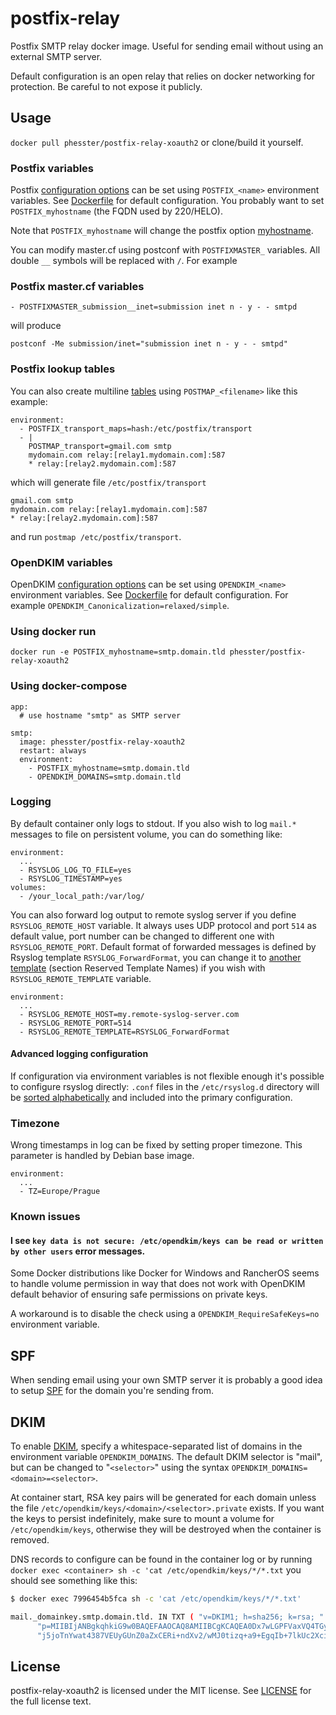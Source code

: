 # postfix-relay
Postfix SMTP relay docker image. Useful for sending email without using an
external SMTP server.

Default configuration is an open relay that relies on docker networking for
protection. Be careful to not expose it publicly.

## Usage
`docker pull phesster/postfix-relay-xoauth2` or clone/build it yourself.

### Postfix variables

Postfix [configuration options](http://www.postfix.org/postconf.5.html) can be set
using `POSTFIX_<name>` environment variables. See [Dockerfile](Dockerfile) for default
configuration. You probably want to set `POSTFIX_myhostname` (the FQDN used by 220/HELO).

Note that `POSTFIX_myhostname` will change the postfix option
[myhostname](http://www.postfix.org/postconf.5.html#myhostname).

You can modify master.cf using postconf with `POSTFIXMASTER_` variables. All double `__` symbols will be replaced with `/`. For example

### Postfix master.cf variables

```
- POSTFIXMASTER_submission__inet=submission inet n - y - - smtpd
```
will produce

```
postconf -Me submission/inet="submission inet n - y - - smtpd"
```

### Postfix lookup tables

You can also create multiline [tables](http://www.postfix.org/DATABASE_README.html#types) using `POSTMAP_<filename>` like this example:
```
environment:
  - POSTFIX_transport_maps=hash:/etc/postfix/transport
  - |
    POSTMAP_transport=gmail.com smtp
    mydomain.com relay:[relay1.mydomain.com]:587
    * relay:[relay2.mydomain.com]:587
```
which will generate file `/etc/postfix/transport`
```
gmail.com smtp
mydomain.com relay:[relay1.mydomain.com]:587
* relay:[relay2.mydomain.com]:587
```
and run `postmap /etc/postfix/transport`.

### OpenDKIM variables

OpenDKIM [configuration options](http://opendkim.org/opendkim.conf.5.html) can be set
using `OPENDKIM_<name>` environment variables. See [Dockerfile](Dockerfile) for default
configuration. For example `OPENDKIM_Canonicalization=relaxed/simple`.

### Using docker run
```
docker run -e POSTFIX_myhostname=smtp.domain.tld phesster/postfix-relay-xoauth2
```

### Using docker-compose
```
app:
  # use hostname "smtp" as SMTP server

smtp:
  image: phesster/postfix-relay-xoauth2
  restart: always
  environment:
    - POSTFIX_myhostname=smtp.domain.tld
    - OPENDKIM_DOMAINS=smtp.domain.tld
```

### Logging
By default container only logs to stdout. If you also wish to log `mail.*` messages to file on persistent volume, you can do something like:

```
environment:
  ...
  - RSYSLOG_LOG_TO_FILE=yes
  - RSYSLOG_TIMESTAMP=yes
volumes:
  - /your_local_path:/var/log/
```

You can also forward log output to remote syslog server if you define `RSYSLOG_REMOTE_HOST` variable. It always uses UDP protocol and port `514` as default value,
port number can be changed to different one with `RSYSLOG_REMOTE_PORT`. Default format of forwarded messages is defined by Rsyslog template `RSYSLOG_ForwardFormat`,
you can change it to [another template](https://www.rsyslog.com/doc/v8-stable/configuration/templates.html) (section Reserved Template Names) if you wish with `RSYSLOG_REMOTE_TEMPLATE` variable.

```
environment:
  ...
  - RSYSLOG_REMOTE_HOST=my.remote-syslog-server.com
  - RSYSLOG_REMOTE_PORT=514
  - RSYSLOG_REMOTE_TEMPLATE=RSYSLOG_ForwardFormat
```

#### Advanced logging configuration

If configuration via environment variables is not flexible enough it's possible to configure rsyslog directly: `.conf` files in the `/etc/rsyslog.d` directory will be [sorted alphabetically](https://www.rsyslog.com/doc/v8-stable/rainerscript/include.html#file) and included into the primary configuration.

### Timezone
Wrong timestamps in log can be fixed by setting proper timezone.
This parameter is handled by Debian base image.

```
environment:
  ...
  - TZ=Europe/Prague
```

### Known issues

#### I see `key data is not secure: /etc/opendkim/keys can be read or written by other users` error messages.

Some Docker distributions like Docker for Windows and RancherOS seems to handle
volume permission in way that does not work with OpenDKIM default behavior of
ensuring safe permissions on private keys.

A workaround is to disable the check using a `OPENDKIM_RequireSafeKeys=no` environment variable.

## SPF
When sending email using your own SMTP server it is probably a good idea
to setup [SPF](https://en.wikipedia.org/wiki/Sender_Policy_Framework) for the
domain you're sending from.

## DKIM
To enable [DKIM](https://en.wikipedia.org/wiki/DomainKeys_Identified_Mail),
specify a whitespace-separated list of domains in the environment variable
`OPENDKIM_DOMAINS`. The default DKIM selector is "mail", but can be changed to
"`<selector>`" using the syntax `OPENDKIM_DOMAINS=<domain>=<selector>`.

At container start, RSA key pairs will be generated for each domain unless the
file `/etc/opendkim/keys/<domain>/<selector>.private` exists. If you want the
keys to persist indefinitely, make sure to mount a volume for
`/etc/opendkim/keys`, otherwise they will be destroyed when the container is
removed.

DNS records to configure can be found in the container log or by running `docker exec <container> sh -c 'cat /etc/opendkim/keys/*/*.txt` you should see something like this:
```bash
$ docker exec 7996454b5fca sh -c 'cat /etc/opendkim/keys/*/*.txt'

mail._domainkey.smtp.domain.tld. IN	TXT	( "v=DKIM1; h=sha256; k=rsa; "
	  "p=MIIBIjANBgkqhkiG9w0BAQEFAAOCAQ8AMIIBCgKCAQEA0Dx7wLGPFVaxVQ4TGym/eF89aQ8oMxS9v5BCc26Hij91t2Ci8Fl12DHNVqZoIPGm+9tTIoDVDFEFrlPhMOZl8i4jU9pcFjjaIISaV2+qTa8uV1j3MyByogG8pu4o5Ill7zaySYFsYB++cHJ9pjbFSC42dddCYMfuVgrBsLNrvEi3dLDMjJF5l92Uu8YeswFe26PuHX3Avr261n"
	  "j5joTnYwat4387VEUyGUnZ0aZxCERi+ndXv2/wMJ0tizq+a9+EgqIb+7lkUc2XciQPNuTujM25GhrQBEKznvHyPA6fHsFheymOuB763QpkmnQQLCxyLygAY9mE/5RY+5Q6J9oDOQIDAQAB" )  ; ----- DKIM key mail for smtp.domain.tld
```

## License
postfix-relay-xoauth2 is licensed under the MIT license. See [LICENSE](LICENSE) for the
full license text.
